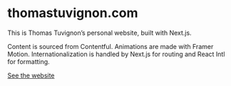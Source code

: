 # thomastuvignon.com

This is Thomas Tuvignon’s personal website, built with Next.js.

Content is sourced from Contentful. Animations are made with Framer Motion. Internationalization is handled by Next.js for routing and React Intl for formatting.

[See the website](https://thomastuvignon.com)
